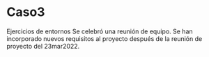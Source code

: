 # Caso3
Ejercicios de entornos
Se celebró una reunión de equipo.
Se han incorporado nuevos requisitos al proyecto después de la reunión de proyecto del 23mar2022.
